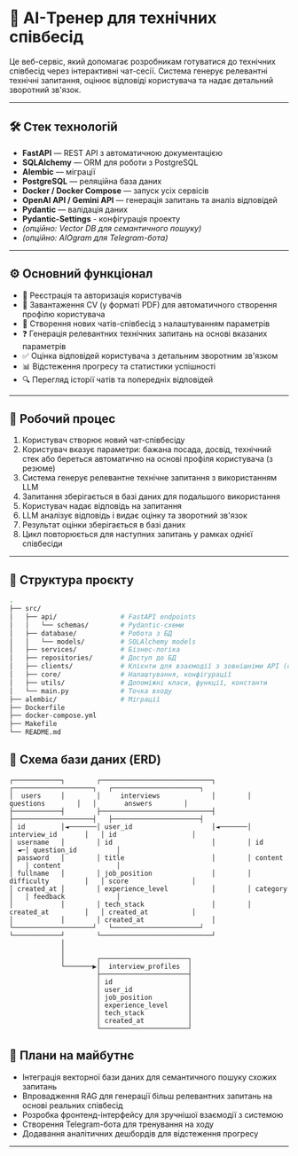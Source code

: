 # 🤖 AI-Тренер для технічних співбесід

Це веб-сервіс, який допомагає розробникам готуватися до технічних співбесід через інтерактивні чат-сесії. Система генерує релевантні технічні запитання, оцінює відповіді користувача та надає детальний зворотний зв'язок.

---

## 🛠 Стек технологій

- **FastAPI** — REST API з автоматичною документацією
- **SQLAlchemy** — ORM для роботи з PostgreSQL
- **Alembic** — міграції
- **PostgreSQL** — реляційна база даних
- **Docker / Docker Compose** — запуск усіх сервісів
- **OpenAI API / Gemini API** — генерація запитань та аналіз відповідей
- **Pydantic** — валідація даних
- **Pydantic-Settings** - конфігурація проекту
- *(опційно: Vector DB для семантичного пошуку)*
- *(опційно: AIOgram для Telegram-бота)*

---

## ⚙️ Основний функціонал

- 👤 Реєстрація та авторизація користувачів
- 📄 Завантаження CV (у форматі PDF) для автоматичного створення профілю користувача
- 💬 Створення нових чатів-співбесід з налаштуванням параметрів
- ❓ Генерація релевантних технічних запитань на основі вказаних параметрів
- ✅ Оцінка відповідей користувача з детальним зворотним зв'язком
- 📊 Відстеження прогресу та статистики успішності
- 🔍 Перегляд історії чатів та попередніх відповідей

---

## 🔄 Робочий процес

1. Користувач створює новий чат-співбесіду
2. Користувач вказує параметри: бажана посада, досвід, технічний стек або береться автоматично на основі профіля користувача (з резюме)
3. Система генерує релевантне технічне запитання з використанням LLM
4. Запитання зберігається в базі даних для подальшого використання
5. Користувач надає відповідь на запитання
6. LLM аналізує відповідь і видає оцінку та зворотний зв'язок
7. Результат оцінки зберігається в базі даних
8. Цикл повторюється для наступних запитань у рамках однієї співбесіди

---

## 📂 Структура проєкту

```bash
.
├── src/
│   ├── api/                # FastAPI endpoints
│   │   └── schemas/        # Pydantic-схеми
│   ├── database/           # Робота з БД
│   │   └── models/         # SQLAlchemy models
│   ├── services/           # Бізнес-логіка
│   ├── repositories/       # Доступ до БД
│   ├── clients/            # Клієнти для взаємодії з зовнішніми API (openai api)
│   ├── core/               # Налаштування, конфігурації
│   ├── utils/              # Допоміжні класи, функції, константи
│   └── main.py             # Точка входу
├── alembic/                # Міграції
├── Dockerfile
├── docker-compose.yml
├── Makefile
└── README.md
```

## 🧭 Схема бази даних (ERD)
```
┌────────────┐        ┌────────────────────────────┐        ┌────────────────────┐   ┌──────────────────────┐ 
│  users     │        │     interviews             │        │   questions        │   │       answers        │
├────────────┤        ├────────────────────────────┤        ├────────────────────┤   ├──────────────────────┤
│ id         │◄───────│ user_id                    │◄───────│ interview_id       │   │ id                   │
│ username   │        │ id                         │        │ id                 │ ◄─│ question_id          │
│ password   │        │ title                      │        │ content            │   │ content              │
│ fullname   │        │ job_position               │        │ difficulty         │   │ score                │
│ created_at │        │ experience_level           │        │ category           │   │ feedback             │
│            │        │ tech_stack                 │        │ created_at         │   │ created_at           │
│            │        │ created_at                 │        └────────────────────┘   └──────────────────────┘
└────────────┘        └────────────────────────────┘                 
             │                                                       
             │                                                    
             │        ┌──────────────────────┐                       
             └───────▶│  interview_profiles  │                       
                      ├──────────────────────┤                       
                      │ id                   │                       
                      │ user_id              │                       
                      │ job_position         │                       
                      │ experience_level     │                       
                      │ tech_stack           │                      
                      │ created_at           │                       
                      └──────────────────────┘                       
```

## 🚀 Плани на майбутнє

- Інтеграція векторної бази даних для семантичного пошуку схожих запитань
- Впровадження RAG для генерації більш релевантних запитань на основі реальних співбесід
- Розробка фронтенд-інтерфейсу для зручнішої взаємодії з системою
- Створення Telegram-бота для тренування на ходу
- Додавання аналітичних дешбордів для відстеження прогресу

---
